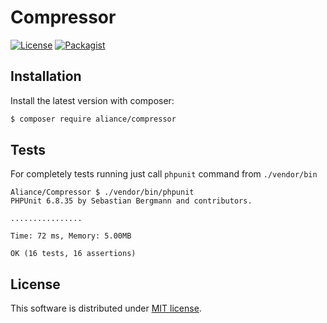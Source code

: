 Compressor
===

[![License](https://img.shields.io/badge/License-MIT-blue.svg)](https://opensource.org/licenses/MIT)
[![Packagist](https://img.shields.io/packagist/v/aliance/compressor.svg)](https://packagist.org/packages/aliance/compressor)

Installation
---

Install the latest version with composer:

```bash
$ composer require aliance/compressor
```

Tests
---

For completely tests running just call `phpunit` command from `./vendor/bin`

```
Aliance/Compressor $ ./vendor/bin/phpunit 
PHPUnit 6.8.35 by Sebastian Bergmann and contributors.

................

Time: 72 ms, Memory: 5.00MB

OK (16 tests, 16 assertions)
```

License
---

This software is distributed under [MIT license](LICENSE).
